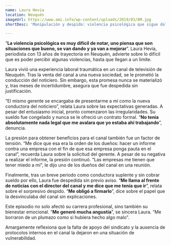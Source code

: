 ```yaml
---
name: Laura Hevia
location: Neuquén
imageUrl: https://www.ami.info/wp-content/uploads/2019/03/8M.jpg
shortDesc: 'Manipulación y despido: violencia psicológica que sigue doliendo'

---
```



“**La violencia psicológica es muy difícil de notar, uno piensa que son situaciones que bueno, se van dando y ya van a mejorar**”. Laura Hevia, periodista con 13 años de trayectoria en Neuquén, advierte sobre lo difícil que es poder percibir algunas violencias, hasta que llegan a un límite.

Laura vivió una experiencia laboral traumática en un canal de televisión de Neuquén. Tras la venta del canal a una nueva sociedad, se le prometió la conducción del noticiero. Sin embargo, esta promesa nunca se materializó y, tras meses de incertidumbre, asegura que fue despedida sin justificación. 

“El mismo gerente se encargaba de presentarme a mí como la nueva conductora del noticiero”, relata Laura sobre las expectativas generadas. A pesar del entusiasmo inicial, pronto comenzaron las irregularidades. Su sueldo fue congelado y nunca se le ofreció un contrato formal. “**No tenía absolutamente nada legal que me avalara que yo estaba ahí trabajando**”, denuncia. 

La presión para obtener beneficios para el canal también fue un factor de tensión. “Me dice que esa era la orden de los dueños: hacer un informe contra una empresa con el fin de que esa empresa ponga pauta en el canal”, recuerda Laura sobre la solicitud del gerente. A pesar de su negativa a realizar el informe, la presión continuó. “Las empresas me tienen que tener miedo a mí”, le dijo uno de los dueños del canal en una reunión. 

Finalmente, tras un breve periodo como conductora suplente y sin cobrar sueldo por ello, Laura fue despedida sin previo aviso. “**Me llama al frente de noticias con el director del canal y me dice que me tenía que ir**”, relata sobre el sorpresivo despido. “**Me obligó a firmarlo**”, dice sobre el papel que la desvinculaba del canal sin explicaciones. 

Este episodio no solo afectó su carrera profesional, sino también su bienestar emocional. “**Me generó mucha angustia**”, se sincera Laura. “Me borraron de un plumazo como si hubiera hecho algo malo”. 

Amargamente reflexiona que la falta de apoyo del sindicato y la ausencia de protocolos internos en el canal la dejaron en una situación de vulnerabilidad.
